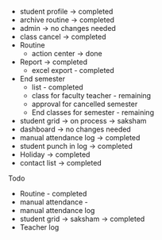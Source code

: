 - student profile -> completed
- archive routine -> completed
- admin  -> no changes needed
- class cancel -> completed
- Routine 
	- action center -> done
- Report -> completed
	- excel export - completed
- End semester
	- list - completed
	- class for faculty teacher - remaining
	- approval for cancelled semester
	- End classes for semester - remaining
- student grid -> on process -> saksham
- dashboard -> no changes needed
- manual attendance log -> completed
- student punch in log -> completed
- Holiday -> completed
- contact list -> completed

Todo
- Routine - completed
- manual attendance - 
- manual attendance log
- student grid -> saksham -> completed
- Teacher log